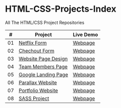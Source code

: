 # HTML-CSS-Projects-Index

All The HTML/CSS Project Repositories

|  #  | Project                                                                                 | Live Demo                                                           |
| :-: | --------------------------------------------------------------------------------------- | ------------------------------------------------------------------- |
| 01  | [Netflix Form](https://github.com/kadirzkaya/Netflix)                                   | [Webpage](https://kadirzkaya.github.io/Netflix/)                    |
| 02  | [Chechout Form](https://github.com/kadirzkaya/Checkout-Form)                            | [Webpage](https://kadirzkaya.github.io/Checkout-Form/)              |
| 03  | [Website Page Design](https://github.com/kadirzkaya/Website-Design)                     | [Webpage](https://kadirzkaya.github.io/Website-Design/)             |
| 04  | [Team Members Page](https://github.com/kadirzkaya/Team-Members-Page)                    | [Webpage](https://kadirzkaya.github.io/Team-Members-Page/)          |
| 05  | [Google Landing Page](https://github.com/keremilhan/google-landing-page)                | [Webpage](https://keremilhan.github.io/google-landing-page/)        |
| 06  | [Parallax Website](https://github.com/keremilhan/Parallax-Website)                      | [Webpage](https://keremilhan.github.io/Parallax-Website/)           |
| 07  | [Portfolio Website](https://github.com/keremilhan/portfolio-website)                    | [Webpage](https://keremilhan.github.io/portfolio-website/)          |
| 08  | [SASS Project](https://github.com/keremilhan/SASS-Project)                              | [Webpage](https://keremilhan.github.io/SASS-Project/)               |
